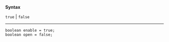 **<i class="fas fa-pencil-alt"></i> Syntax**

`true` | `false`

---

```ballerina
boolean enable = true;
boolean open = false;
```